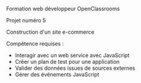 Formation web développeur OpenClassrooms

Projet numéro 5

Construction d'un site e-commerce

Compétence requises :
- Interagir avec un web service avec JavaScript
- Créer un plan de test pour une application
- Valider des données issues de sources externes
- Gérer des événements JavaScript
